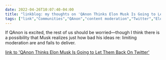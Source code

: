 ```yaml
---
date: 2022-04-26T10:07:40-04:00
title: "linkblog: my thoughts on 'QAnon Thinks Elon Musk Is Going to Let Them Back On Twitter'"
tags: ["link","Communities","QAnon","content moderation","Twitter","Elon Musk"]
---
```

If QAnon is excited, the rest of us should be worried—though I think there is a possibility that Musk realizes just how bad his ideas re: limiting moderation are and fails to deliver.
 
[link to 'QAnon Thinks Elon Musk Is Going to Let Them Back On Twitter'](https://www.vice.com/en/article/qjbqzd/qanon-twitter-elon-musk)

